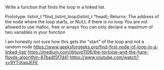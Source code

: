 Write a function that finds the loop in a linked list.

Prototype: listint_t *find_listint_loop(listint_t *head);
Returns: The address of the node where the loop starts, or NULL if there is no loop
You are not allowed to use malloc, free or arrays
You can only declare a maximum of two variables in your function

I am honestly not sure how this gets the "start" of the loop and not a random node
https://www.geeksforgeeks.org/find-first-node-of-loop-in-a-linked-list/
https://medium.com/@tuvo1106/the-tortoise-and-the-hare-floyds-algorithm-87badf5f7d41
https://www.youtube.com/watch?v=9YTjXqqJEFE
